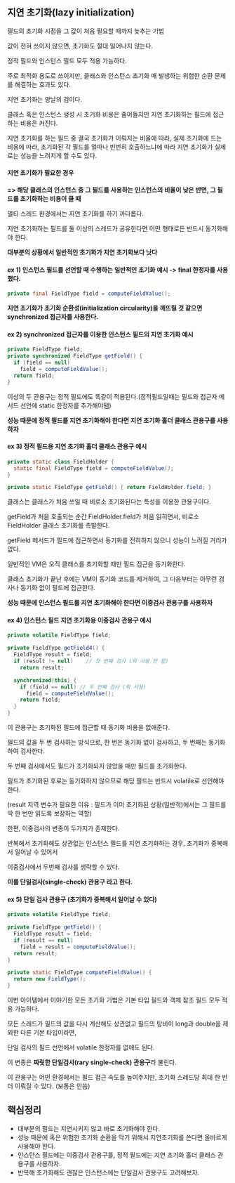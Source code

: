 ## 지연 초기화(lazy initialization)

필드의 초기화 시점을 그 값이 처음 필요할 때까지 늦추는 기법

값이 전혀 쓰이지 않으면, 초기화도 절대 일어나지 않는다.

정적 필드와 인스턴스 필드 모두 적용 가능하다.

주로 최적화 용도로 쓰이지만, 클래스와 인스턴스 초기화 때 발생하는 위험한 순환 문제를 해결하는 효과도 있다.

지연 초기화는 양날의 검이다.

클래스 혹은 인스턴스 생성 시 초기화 비용은 줄어들지만 지연 초기화하는 필드에 접근하는 비용은 커진다.

지연 초기화를 하는 필드 중 결국 초기화가 이뤄지는 비율에 따라, 실제 초기화에 드는 비용에 따라, 초기화된 각 필드를 얼마나 빈번히 호출하느냐에 따라 지연 초기화가 실제로는 성능을 느려지게 할 수도 있다.

#### 지연 초기화가 필요한 경우
**=> 해당 클래스의 인스턴스 중 그 필드를 사용하는 인스턴스의 비율이 낮은 반면, 그 필드를 초기화하는 비용이 클 때**

멀티 스레드 환경에서는 지연 초기화를 하기 까다롭다.

지연 초기화하는 필드를 둘 이상의 스레드가 공유한다면 어떤 형태로든 반드시 동기화해야 한다.

**대부분의 상황에서 일반적인 초기화가 지연 초기화보다 낫다**
 

#### ex 1) 인스턴스 필드를 선언할 때 수행하는 일반적인 초기화 예시 -> final 한정자를 사용했다.
```java
private final FieldType field = computeFieldValue();
 ```

**지연 초기화가 초기화 순환성(initialization circularity)을 깨뜨릴 것 같으면 synchronized 접근자를 사용한다.**

#### ex 2) synchronized 접근자를 이용한 인스턴스 필드의 지연 초기화 예시
```java
private FieldType field;
private synchronized FieldType getField() {
  if (field == null)
    field = computeFieldValue();
  return field;
}
```

이상의 두 관용구는 정적 필드에도 똑같이 적용된다.(정적필드일때는 필드와 접근자 메서드 선언에 static 한정자를 추가해야됌)
 
**성능 때문에 정적 필드를 지연 초기화해야 한다면 지연 초기화 홀더 클래스 관용구를 사용하자**

#### ex 3) 정적 필드용 지연 초기화 홀더 클래스 관용구 예시
```java
private static class FieldHolder {
  static final FieldType field = computeFieldValue();
}

private static FieldType getField() { return FieldHolder.field; }
```

클래스는 클래스가 처음 쓰일 때 비로소 초기화된다는 특성을 이용한 관용구이다.

getField가 처음 호출되는 순간 FieldHolder.field가 처음 읽히면서, 비로소 FieldHolder 클래스 초기화를 촉발한다.

getField 메서드가 필드에 접근하면서 동기화를 전혀하지 않으니 성능이 느려질 거리가 없다.

일반적인 VM은 오직 클래스를 초기화할 때만 필드 접근을 동기화한다.

클래스 초기화가 끝난 후에는 VM이 동기화 코드를 제거하여, 그 다음부터는 아무런 검사나 동기화 없이 필드에 접근한다.

**성능 때문에 인스턴스 필드를 지연 초기화해야 한다면 이중검사 관용구를 사용하자**

#### ex 4) 인스턴스 필드 지연 초기화용 이중검사 관용구 예시
```java
private volatile FieldType field;

private FieldType getField4() {
  FieldType result = field;
  if (result != null)    // 첫 번째 검사 (락 사용 안 함)
    return result;

  synchronized(this) {
    if (field == null) // 두 번째 검사 (락 사용)
      field = computeFieldValue();
    return field;
  }
}
```

이 관용구는 초기화된 필드에 접근할 때 동기화 비용을 없애준다.

필드의 값을 두 번 검사하는 방식으로, 한 번은 동기화 없이 검사하고, 두 번째는 동기화하여 검사한다.

두 번째 검사에서도 필드가 초기화되지 않았을 때만 필드를 초기화한다.

필드가 초기화된 후로는 동기화하지 않으므로 해당 필드는 반드시 volatile로 선언해야한다.

(result 지역 변수가 필요한 이유 : 필드가 이미 초기화된 상황(일반적)에서는 그 필드를 딱 한 번만 읽도록 보장하는 역할)

한편, 이중검사의 변종이 두가지가 존재한다.

반복해서 초기화해도 상관없는 인스턴스 필드를 지연 초기화하는 경우, 초기화가 중복해서 일어날 수 있어서

이중검사에서 두번째 검사를 생략할 수 있다.

**이를 단일검사(single-check) 관용구 라고 한다.**
 
#### ex 5) 단일 검사 관용구 (초기화가 중복해서 일어날 수 있다)
```java
private volatile FieldType field;

private FieldType getField() {
  FieldType result = field;
  if (result == null)
    field = result = computeFieldValue();
  return result;
}

private static FieldType computeFieldValue() {
  return new FieldType();
}
``` 

이번 아이템에서 이야기한 모든 초기화 기법은 기본 타입 필드와 객체 참조 필드 모두 적용 가능하다.

모든 스레드가 필드의 값을 다시 계산해도 상관없고 필드의 탕비이 long과 double을 제외한 다른 기본 타입이라면,

단일 검사의 필드 선언에서 volatile 한정자를 없애도 된다.

이 변종은 **짜릿한 단일검사(rary single-check) 관용구**라 불린다.

이 관용구는 어떤 환경에서는 필드 접근 속도를 높여주지만, 초기화 스레드당 최대 한 번 더 이뤄질 수 있다. (보통은 안씀)

## 핵심정리
- 대부분의 필드는 지연시키지 않고 바로 초기화해야 한다.
- 성능 때문에 혹은 위험한 초기화 순환을 막기 위해서 지연초기화를 쓴다면 올바르게 사용해야 한다.
- 인스턴스 필드에는 이중검사 관용구를, 정적 필드에는 지연 초기화 홀더 클래스 관용구를 사용하자.
- 반복해 초기화해도 괜찮은 인스턴스에는 단일검사 관용구도 고려해보자.
